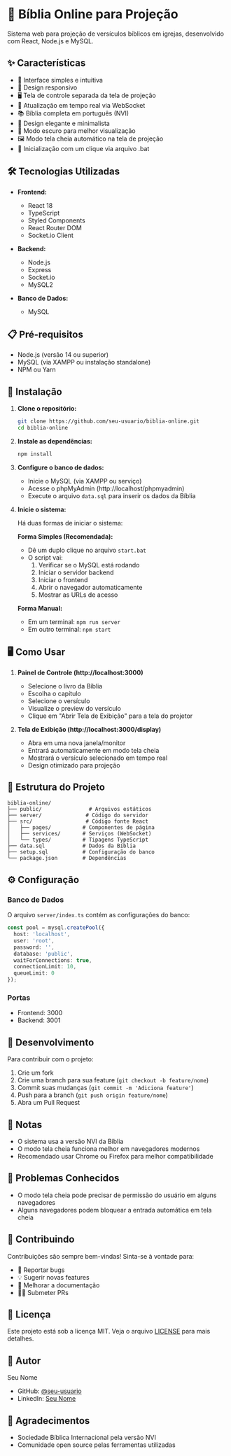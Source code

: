 # 📖 Bíblia Online para Projeção

Sistema web para projeção de versículos bíblicos em igrejas, desenvolvido com React, Node.js e MySQL.

## ✨ Características

- 🎯 Interface simples e intuitiva
- 📱 Design responsivo
- 🖥️ Tela de controle separada da tela de projeção
- 🔄 Atualização em tempo real via WebSocket
- 📚 Bíblia completa em português (NVI)
- 🎨 Design elegante e minimalista
- 🌙 Modo escuro para melhor visualização
- 🖼️ Modo tela cheia automático na tela de projeção
- 🚀 Inicialização com um clique via arquivo .bat

## 🛠️ Tecnologias Utilizadas

- **Frontend:**
  - React 18
  - TypeScript
  - Styled Components
  - React Router DOM
  - Socket.io Client

- **Backend:**
  - Node.js
  - Express
  - Socket.io
  - MySQL2

- **Banco de Dados:**
  - MySQL

## 📋 Pré-requisitos

- Node.js (versão 14 ou superior)
- MySQL (via XAMPP ou instalação standalone)
- NPM ou Yarn

## 🚀 Instalação

1. **Clone o repositório:**
   ```bash
   git clone https://github.com/seu-usuario/biblia-online.git
   cd biblia-online
   ```

2. **Instale as dependências:**
   ```bash
   npm install
   ```

3. **Configure o banco de dados:**
   - Inicie o MySQL (via XAMPP ou serviço)
   - Acesse o phpMyAdmin (http://localhost/phpmyadmin)
   - Execute o arquivo `data.sql` para inserir os dados da Bíblia

4. **Inicie o sistema:**
   
   Há duas formas de iniciar o sistema:

   **Forma Simples (Recomendada):**
   - Dê um duplo clique no arquivo `start.bat`
   - O script vai:
     1. Verificar se o MySQL está rodando
     2. Iniciar o servidor backend
     3. Iniciar o frontend
     4. Abrir o navegador automaticamente
     5. Mostrar as URLs de acesso

   **Forma Manual:**
   - Em um terminal: `npm run server`
   - Em outro terminal: `npm start`

## 🖥️ Como Usar

1. **Painel de Controle (http://localhost:3000)**
   - Selecione o livro da Bíblia
   - Escolha o capítulo
   - Selecione o versículo
   - Visualize o preview do versículo
   - Clique em "Abrir Tela de Exibição" para a tela do projetor

2. **Tela de Exibição (http://localhost:3000/display)**
   - Abra em uma nova janela/monitor
   - Entrará automaticamente em modo tela cheia
   - Mostrará o versículo selecionado em tempo real
   - Design otimizado para projeção

## 📁 Estrutura do Projeto

```
biblia-online/
├── public/               # Arquivos estáticos
├── server/              # Código do servidor
├── src/                 # Código fonte React
│   ├── pages/          # Componentes de página
│   ├── services/       # Serviços (WebSocket)
│   └── types/          # Tipagens TypeScript
├── data.sql            # Dados da Bíblia
├── setup.sql           # Configuração do banco
└── package.json        # Dependências
```

## ⚙️ Configuração

### Banco de Dados
O arquivo `server/index.ts` contém as configurações do banco:
```typescript
const pool = mysql.createPool({
  host: 'localhost',
  user: 'root',
  password: '',
  database: 'public',
  waitForConnections: true,
  connectionLimit: 10,
  queueLimit: 0
});
```

### Portas
- Frontend: 3000
- Backend: 3001

## 🔧 Desenvolvimento

Para contribuir com o projeto:

1. Crie um fork
2. Crie uma branch para sua feature (`git checkout -b feature/nome`)
3. Commit suas mudanças (`git commit -m 'Adiciona feature'`)
4. Push para a branch (`git push origin feature/nome`)
5. Abra um Pull Request

## 📝 Notas

- O sistema usa a versão NVI da Bíblia
- O modo tela cheia funciona melhor em navegadores modernos
- Recomendado usar Chrome ou Firefox para melhor compatibilidade

## 🐛 Problemas Conhecidos

- O modo tela cheia pode precisar de permissão do usuário em alguns navegadores
- Alguns navegadores podem bloquear a entrada automática em tela cheia

## 🤝 Contribuindo

Contribuições são sempre bem-vindas! Sinta-se à vontade para:

- 🐛 Reportar bugs
- 💡 Sugerir novas features
- 📝 Melhorar a documentação
- 👨‍💻 Submeter PRs

## 📄 Licença

Este projeto está sob a licença MIT. Veja o arquivo [LICENSE](LICENSE) para mais detalhes.

## 👤 Autor

Seu Nome
- GitHub: [@seu-usuario](https://github.com/seu-usuario)
- LinkedIn: [Seu Nome](https://linkedin.com/in/seu-usuario)

## 🙏 Agradecimentos

- Sociedade Bíblica Internacional pela versão NVI
- Comunidade open source pelas ferramentas utilizadas 